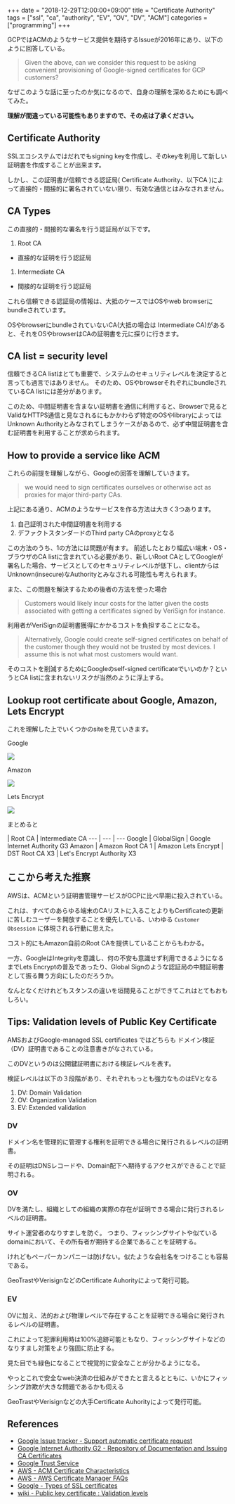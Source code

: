 +++
date = "2018-12-29T12:00:00+09:00"
title = "Certificate Authority"
tags = ["ssl", "ca", "authority", "EV", "OV", "DV", "ACM"]
categories = ["programming"]
+++

GCPではACMのようなサービス提供を期待するIssueが2016年にあり、以下のように回答している。

> Given the above, can we consider this request to be asking convenient provisioning of Google-signed certificates for GCP customers?

なぜこのような話に至ったのか気になるので、自身の理解を深めるためにも調べてみた。

**理解が間違っている可能性もありますので、その点は了承ください。**

## Certificate Authority

SSLエコシステムではだれでもsigning keyを作成し、そのkeyを利用して新しい証明書を作成することが出来ます。

しかし、この証明書が信頼できる認証局( Certificate Authority、以下CA )によって直接的・間接的に署名されていない限り、有効な通信とはみなされません。

## CA Types

この直接的・間接的な署名を行う認証局が以下です。

1. Root CA
  - 直接的な証明を行う認証局
1. Intermediate CA
  - 間接的な証明を行う認証局

これら信頼できる認証局の情報は、大抵のケースではOSやweb browserにbundleされています。

OSやbrowserにbundleされていないCA(大抵の場合は Intermediate CA)があると、それをOSやbrowserはCAの証明書を元に探りに行きます。

## CA list = security level

信頼できるCA listはとても重要で、システムのセキュリティレベルを決定すると言っても過言ではありません。
そのため、OSやbrowserそれぞれにbundleされているCA listには差分があります。

このため、中間証明書を含まない証明書を通信に利用すると、Browserで見るとValidなHTTPS通信と見なされるにもかかわらず特定のOSやlibraryによってはUnknown Authorityとみなされてしまうケースがあるので、必ず中間証明書を含む証明書を利用することが求められます。

## How to provide a service like ACM

これらの前提を理解しながら、Googleの回答を理解していきます。

> we would need to sign certificates ourselves or otherwise act as proxies for major third-party CAs. 

上記にある通り、ACMのようなサービスを作る方法は大きく3つあります。

1. 自己証明された中間証明書を利用する
1. デファクトスタンダードのThird party CAのproxyとなる

この方法のうち、1の方法には問題が有ます。
前述したとおり幅広い端末・OS・ブラウザのCA listに含まれている必要があり、新しいRoot CAとしてGoogleが署名した場合、サービスとしてのセキュリティレベルが低下し、clientからはUnknown(insecure)なAuthorityとみなされる可能性も考えられます。

また、この問題を解決するための後者の方法を使った場合

> Customers would likely incur costs for the latter given the costs associated with getting a certificates signed by VeriSign for instance.

利用者がVeriSignの証明書獲得にかかるコストを負担することになる。

> Alternatively, Google could create self-signed certificates on behalf of the customer though they would not be trusted by most devices.  I assume this is not what most customers would want.

そのコストを削減するためにGoogleのself-signed certificateでいいのか？というとCA listに含まれないリスクが当然のように浮上する。

## Lookup root certificate about Google, Amazon, Lets Encrypt

これを理解した上でいくつかのsiteを見ていきます。

Google

![](/images/blog/2018/12/2018-12-29-ca-google.png)

Amazon

![](/images/blog/2018/12/2018-12-29-ca-amazon.png)

Lets Encrypt

![](/images/blog/2018/12/2018-12-29-ca-letsencrypt.png)

まとめると

 | Root CA | Intermediate CA
 --- | --- | ---
Google | GlobalSign | Google Internet Authority G3
Amazon | Amazon Root CA 1 | Amazon
Lets Encrypt | DST Root CA X3 | Let's Encrypt Authority X3

## ここから考えた推察

AWSは、ACMという証明書管理サービスがGCPに比べ早期に投入されている。

これは、すべてのあらゆる端末のCAリストに入ることよりもCertificateの更新に苦しむユーザーを開放することを優先している、いわゆる `Customer Obsession` に体現される行動に思えた。

コスト的にもAmazon自前のRoot CAを提供していることからもわかる。

一方、GoogleはIntegrityを意識し、何の不安も意識せず利用できるようになるまでLets Encryptの普及であったり、Global Signのような認証局の中間証明書として振る舞う方向にしたのだろうか。

なんとなくだけれどもスタンスの違いを垣間見ることができてこれはとてもおもしろい。

## Tips: Validation levels of Public Key Certificate

AMSおよびGoogle-managed SSL certificates ではどちらも ドメイン検証（DV）証明書であることの注意書きがなされている。

このDVというのは公開鍵証明書における検証レベルを表す。

検証レベルは以下の３段階があり、それぞれもっとも強力なものはEVとなる

1. DV: Domain Validation
1. OV: Organization Validation
1. EV: Extended validation

### DV

ドメイン名を管理的に管理する権利を証明できる場合に発行されるレベルの証明書。

その証明はDNSレコードや、Domain配下へ期待するアクセスができることで証明される。

### OV

DVを満たし、組織としての組織の実際の存在が証明できる場合に発行されるレベルの証明書。

サイト運営者のなりすましを防ぐ。
つまり、フィッシングサイトや似ているdomainにおいて、その所有者が期待する企業であることを証明する。

けれどもペーパーカンパニーは防げない。似たような会社名をつけることも容易である。

GeoTrastやVerisignなどのCertificate Auhorityによって発行可能。

### EV

OVに加え、法的および物理レベルで存在することを証明できる場合に発行されるレベルの証明書。

これによって犯罪利用時は100%追跡可能ともなり、フィッシングサイトなどのなりすまし対策をより強固に防止する。

見た目でも緑色になることで視覚的に安全なことが分かるようになる。

やっとこれで安全なweb決済の仕組みができたと言えるとともに、いかにフィッシング詐欺が大きな問題であるかも伺える

GeoTrastやVerisignなどの大手Certificate Auhorityによって発行可能。

## References

- [Google Issue tracker - Support automatic certificate request](https://issuetracker.google.com/issues/35900617)
- [Google Internet Authority G2 - Repository of Documentation and Issuing CA Certificates](https://pki.google.com/)
- [Google Trust Service](https://pki.goog/)
- [AWS - ACM Certificate Characteristics](https://docs.aws.amazon.com/acm/latest/userguide/acm-certificate.html)
- [AWS - AWS Certificate Manager FAQs](https://aws.amazon.com/certificate-manager/faqs/?nc1=h_ls)
- [Google - Types of SSL certificates](https://cloud.google.com/load-balancing/docs/ssl-certificates#certificate-types)
- [wiki - Public key certificate : Validation levels ](https://en.wikipedia.org/wiki/Public_key_certificate#Validation_levels)
